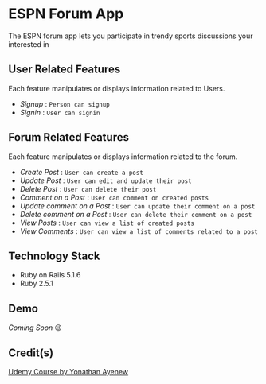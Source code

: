 # ESPN Forum App

The ESPN forum app lets you participate in trendy sports discussions your interested in

## User Related Features

Each feature manipulates or displays information related to Users.

* _Signup_ : `Person can signup`
* _Signin_ : `User can signin`

## Forum Related Features

Each feature manipulates or displays information related to the forum.

* _Create Post_ : `User can create a post`
* _Update Post_ : `User can edit and update their post`
* _Delete Post_ : `User can delete their post`
* _Comment on a Post_ : `User can comment on created posts`
* _Update comment on a Post_ : `User can update their comment on a post`
* _Delete comment on a Post_ : `User can delete their comment on a post`
* _View Posts_ : `User can view a list of created posts`
* _View Comments_ : `User can view a list of comments related to a post`

## Technology Stack

* Ruby on Rails 5.1.6
* Ruby 2.5.1

## Demo

_Coming Soon_ 😉

## Credit(s)

[Udemy Course by Yonathan Ayenew](https://www.udemy.com/8-beautiful-ruby-on-rails-apps-in-30-days/)
